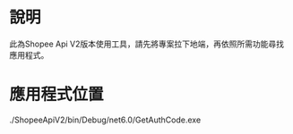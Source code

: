 # 說明
此為Shopee Api V2版本使用工具，請先將專案拉下地端，再依照所需功能尋找應用程式。
# 應用程式位置
./ShopeeApiV2/bin/Debug/net6.0/GetAuthCode.exe

